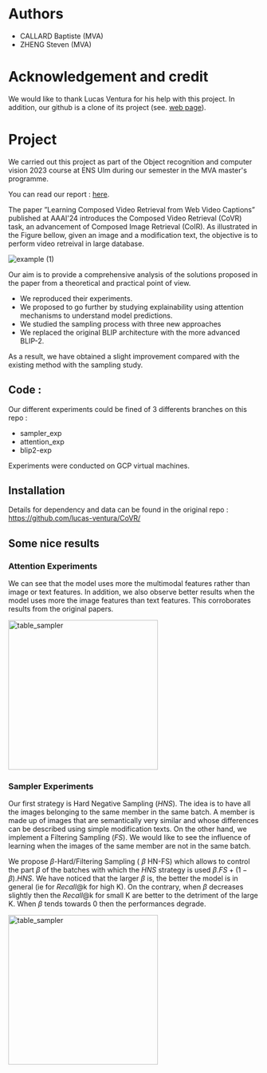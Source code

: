 # Authors
* CALLARD Baptiste (MVA)
* ZHENG Steven (MVA)

# Acknowledgement and credit
We would like to thank Lucas Ventura for his help with this project. In addition, our github is a clone of its project (see. [web page](https://imagine.enpc.fr/~ventural/covr/)).

# Project

We carried out this project as part of the Object recognition and computer vision 2023 course at ENS Ulm during our semester in the MVA master's programme.

You can read our report : [here](https://drive.google.com/file/d/1TSedD1iCNDuQ77YY0pboVanj45ZuREN6/view).

The paper ”Learning Composed Video Retrieval from Web Video Captions” published at AAAI'24 introduces the Composed Video Retrieval (CoVR) task, an advancement of Composed Image Retrieval (CoIR). As illustrated in the Figure bellow, given an image and a modification text, the objective is to perform video retreival in large database. 

![example (1)](https://github.com/user-attachments/assets/c6552754-b051-4ebe-838e-e6a281315171)

Our aim is to provide a comprehensive analysis of the solutions proposed in the paper from a theoretical and practical point of view.
* We reproduced their experiments.
* We proposed to go further by studying explainability using attention mechanisms to understand model predictions.
* We studied the sampling process with three new approaches
* We replaced the original BLIP architecture with the more advanced BLIP-2.

As a result, we have obtained a slight improvement compared with the existing method with the sampling study.

## Code : 

Our different experiments could be fined of 3 differents branches on this repo : 
* sampler_exp
* attention_exp
* blip2-exp

Experiments were conducted on GCP virtual machines.

## Installation

Details for dependency and data can be found in the original repo : https://github.com/lucas-ventura/CoVR/

## Some nice results 

### Attention Experiments

We can see that the model uses more the multimodal features rather than image or text features. In addition, we also observe better results when the model uses more the image features than text features. This corroborates results from the original papers.

<img src="https://github.com/b-ptiste/Composed-Image-Retrieval/assets/75781257/8b3b0d36-a586-4d23-955e-2a38655807c8" width="300" alt="table_sampler">

### Sampler Experiments

Our first strategy is Hard Negative Sampling ($\textit{HNS}$). The idea is to have all the images belonging to the same member in the same batch. A member is made up of images that are semantically very similar and whose differences can be described using simple modification texts. On the other hand, we implement a Filtering Sampling ($\textit{FS}$). We would like to see the influence of learning when the images of the same member are not in the same batch. 

We propose $\beta$-Hard/Filtering Sampling ( $\beta$ HN-FS) which allows to control the part $\beta$ of the batches with which the $\textit{HNS}$ strategy is used $\beta .\textit{FS} + (1- \beta) . \textit{HNS}$. We have noticed that the larger $\beta$ is, the better the model is in general (ie for $Recall$@k for high K). On the contrary, when $\beta$ decreases slightly then the $Recall$@k for small K are better to the detriment of the large K. When $\beta$ tends towards 0 then the performances degrade. 

<img src="https://github.com/b-ptiste/Composed-Image-Retrieval/assets/75781257/e83c10c8-1746-4190-b157-132c92dbfbb6" width="300" alt="table_sampler">

